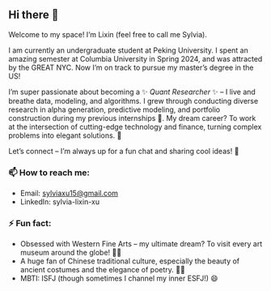 ## Hi there 👋

Welcome to my space! I’m Lixin (feel free to call me Sylvia).

I am currently an undergraduate student at Peking University. I spent an amazing semester at Columbia University in Spring 2024, and was attracted by the GREAT NYC. Now I’m on track to pursue my master’s degree in the US!

I’m super passionate about becoming a ✨ _Quant Researcher_ ✨ – I live and breathe data, modeling, and algorithms. I grew through conducting diverse research in alpha generation, predictive modeling, and portfolio construction during my previous internships 🌱. My dream career? To work at the intersection of cutting-edge technology and finance, turning complex problems into elegant solutions. 🚀

Let’s connect – I’m always up for a fun chat and sharing cool ideas! 🌟

### 📫 How to reach me:
- Email: sylviaxu15@gmail.com
- LinkedIn: sylvia-lixin-xu

### ⚡ Fun fact:
- Obsessed with Western Fine Arts – my ultimate dream? To visit every art museum around the globe! 🎨✨
- A huge fan of Chinese traditional culture, especially the beauty of ancient costumes and the elegance of poetry. 🏮📜
- MBTI: ISFJ (though sometimes I channel my inner ESFJ!) 😄

<!--
**SylviaXu15/SylviaXu15** is a ✨ _special_ ✨ repository because its `README.md` (this file) appears on your GitHub profile.

Here are some ideas to get you started:

- 🔭 I’m currently working on ...
- 🌱 I’m currently learning ...
- 👯 I’m looking to collaborate on ...
- 🤔 I’m looking for help with ...
- 💬 Ask me about ...
- 📫 How to reach me: ...
- 😄 Pronouns: ...
- ⚡ Fun fact: ...
-->
